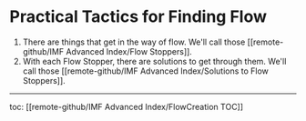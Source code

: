 # Practical Tactics for Finding Flow
1. There are things that get in the way of flow. We'll call those [[remote-github/IMF Advanced Index/Flow Stoppers]].
2. With each Flow Stopper, there are solutions to get through them. We'll call those [[remote-github/IMF Advanced Index/Solutions to Flow Stoppers]].

---
toc: [[remote-github/IMF Advanced Index/FlowCreation TOC]]
